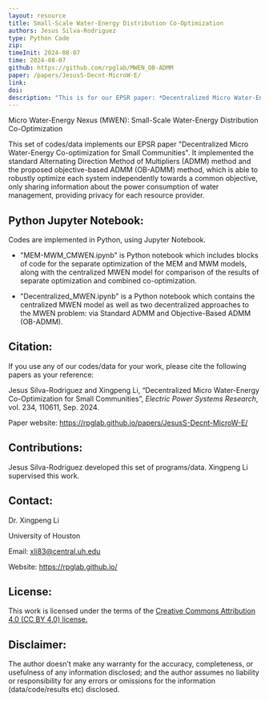 ```yaml
---
layout: resource
title: Small-Scale Water-Energy Distribution Co-Optimization
authors: Jesus Silva-Rodriguez
type: Python Code
zip: 
timeInit: 2024-08-07
time: 2024-08-07
github: https://github.com/rpglab/MWEN_OB-ADMM
paper: /papers/JesusS-Decnt-MicroW-E/
link: 
doi: 
description: "This is for our EPSR paper: *Decentralized Micro Water-Energy Co-optimization for Small Communities*. It implemented the standard ADMM method and the proposed OB-ADMM method."
---
```


Micro Water-Energy Nexus (MWEN): Small-Scale Water-Energy Distribution Co-Optimization

This set of codes/data implements our EPSR paper "Decentralized Micro Water-Energy Co-optimization for Small Communities". It implemented the standard Alternating Direction Method of Multipliers (ADMM) method and the proposed objective-based ADMM (OB-ADMM) method, which is able to robustly optimize each system independently towards a common objective, only sharing information about the power consumption of water management, providing privacy for each resource provider.


## Python Jupyter Notebook:
Codes are implemented in Python, using Jupyter Notebook. 

* "MEM-MWM_CMWEN.ipynb" is Python notebook which includes blocks of code for the separate optimization of the MEM and MWM models, along with the centralized MWEN model for comparison of the results of separate optimization and combined co-optimization.

* "Decentralized_MWEN.ipynb" is a Python notebook which contains the centralized MWEN model as well as two decentralized approaches to the MWEN problem: via Standard ADMM and Objective-Based ADMM (OB-ADMM).


## Citation:
If you use any of our codes/data for your work, please cite the following papers as your reference:

Jesus Silva-Rodriguez and Xingpeng Li, “Decentralized Micro Water-Energy Co-Optimization for Small Communities”, *Electric Power Systems Research*, vol. 234, 110611, Sep. 2024.

Paper website: <a class="off" href="/papers/JesusS-Decnt-MicroW-E/"  target="_blank">https://rpglab.github.io/papers/JesusS-Decnt-MicroW-E/</a>


## Contributions:
Jesus Silva-Rodriguez developed this set of programs/data. Xingpeng Li supervised this work.


## Contact:
Dr. Xingpeng Li

University of Houston

Email: xli83@central.uh.edu

Website: https://rpglab.github.io/


## License:
This work is licensed under the terms of the <a class="off" href="https://creativecommons.org/licenses/by/4.0/"  target="_blank">Creative Commons Attribution 4.0 (CC BY 4.0) license.</a>


## Disclaimer:
The author doesn’t make any warranty for the accuracy, completeness, or usefulness of any information disclosed; and the author assumes no liability or responsibility for any errors or omissions for the information (data/code/results etc) disclosed.